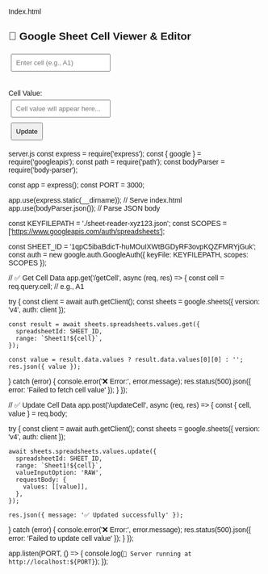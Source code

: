 Index.html
<!DOCTYPE html>
<html lang="en">
<head>
  <meta charset="UTF-8" />
  <title>Google Sheet Cell Viewer & Editor</title>
  <style>
    body { font-family: Arial; padding: 20px; }
    input, button { margin: 5px; padding: 8px; }
    #status { margin-top: 10px; color: green; }
  </style>
</head>
<body>
  <h2>📄 Google Sheet Cell Viewer & Editor</h2>

  <input id="cellInput" placeholder="Enter cell (e.g., A1)" />
  <br><br>

  <label>Cell Value:</label><br>
  <input id="cellValue" placeholder="Cell value will appear here..." />
  <br>
  <button onclick="updateCell()">Update</button>

  <p id="status"></p>

  <script>
    // 👇 Auto-fetch when cellInput changes
    document.getElementById('cellInput').addEventListener('input', async function () {
      const cell = this.value.trim().toUpperCase();
      if (!cell) return;

      try {
        const res = await fetch(`/getCell?cell=${cell}`);
        const data = await res.json();
        document.getElementById('cellValue').value = data.value || '';
      } catch (err) {
        console.error('❌ Fetch error:', err);
        document.getElementById('cellValue').value = '';
      }
    });

    // ✅ Update cell value
    async function updateCell() {
      const cell = document.getElementById('cellInput').value.trim().toUpperCase();
      const value = document.getElementById('cellValue').value;

      try {
        const res = await fetch('/updateCell', {
          method: 'POST',
          headers: { 'Content-Type': 'application/json' },
          body: JSON.stringify({ cell, value })
        });
        const data = await res.json();
        document.getElementById('status').innerText = data.message || '✅ Updated!';
      } catch (err) {
        console.error('❌ Update error:', err);
        document.getElementById('status').innerText = '❌ Failed to update';
      }
    }
  </script>
</body>
</html>




server.js
const express = require('express');
const { google } = require('googleapis');
const path = require('path');
const bodyParser = require('body-parser');

const app = express();
const PORT = 3000;

app.use(express.static(__dirname)); // Serve index.html
app.use(bodyParser.json());         // Parse JSON body

const KEYFILEPATH = './sheet-reader-xyz123.json';
const SCOPES = ['https://www.googleapis.com/auth/spreadsheets'];

const SHEET_ID = '1qpC5ibaBdicT-huMOuIXWtBGDyRF3ovpKQZFMRYjGuk';
const auth = new google.auth.GoogleAuth({ keyFile: KEYFILEPATH, scopes: SCOPES });


// ✅ Get Cell Data
app.get('/getCell', async (req, res) => {
  const cell = req.query.cell; // e.g., A1

  try {
    const client = await auth.getClient();
    const sheets = google.sheets({ version: 'v4', auth: client });

    const result = await sheets.spreadsheets.values.get({
      spreadsheetId: SHEET_ID,
      range: `Sheet1!${cell}`,
    });

    const value = result.data.values ? result.data.values[0][0] : '';
    res.json({ value });
  } catch (error) {
    console.error('❌ Error:', error.message);
    res.status(500).json({ error: 'Failed to fetch cell value' });
  }
});


// ✅ Update Cell Data
app.post('/updateCell', async (req, res) => {
  const { cell, value } = req.body;

  try {
    const client = await auth.getClient();
    const sheets = google.sheets({ version: 'v4', auth: client });

    await sheets.spreadsheets.values.update({
      spreadsheetId: SHEET_ID,
      range: `Sheet1!${cell}`,
      valueInputOption: 'RAW',
      requestBody: {
        values: [[value]],
      },
    });

    res.json({ message: '✅ Updated successfully' });
  } catch (error) {
    console.error('❌ Error:', error.message);
    res.status(500).json({ error: 'Failed to update cell value' });
  }
});

app.listen(PORT, () => {
  console.log(`🚀 Server running at http://localhost:${PORT}`);
});

